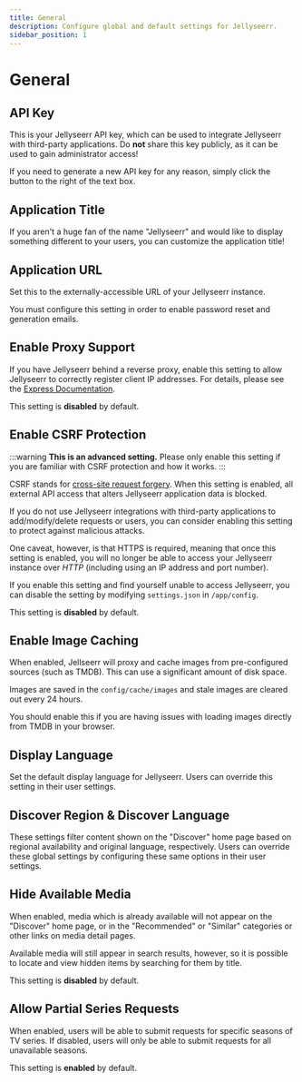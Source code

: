 ```yaml
---
title: General
description: Configure global and default settings for Jellyseerr.
sidebar_position: 1
---
```


# General

## API Key

This is your Jellyseerr API key, which can be used to integrate Jellyseerr with third-party applications. Do **not** share this key publicly, as it can be used to gain administrator access!

If you need to generate a new API key for any reason, simply click the button to the right of the text box.

## Application Title

If you aren't a huge fan of the name "Jellyseerr" and would like to display something different to your users, you can customize the application title!

## Application URL

Set this to the externally-accessible URL of your Jellyseerr instance.

You must configure this setting in order to enable password reset and generation emails.

## Enable Proxy Support

If you have Jellyseerr behind a reverse proxy, enable this setting to allow Jellyseerr to correctly register client IP addresses. For details, please see the [Express Documentation](https://expressjs.com/en/guide/behind-proxies.html).

This setting is **disabled** by default.

## Enable CSRF Protection

:::warning
**This is an advanced setting.** Please only enable this setting if you are familiar with CSRF protection and how it works.
:::

CSRF stands for [cross-site request forgery](https://en.wikipedia.org/wiki/Cross-site_request_forgery). When this setting is enabled, all external API access that alters Jellyseerr application data is blocked.

If you do not use Jellyseerr integrations with third-party applications to add/modify/delete requests or users, you can consider enabling this setting to protect against malicious attacks.

One caveat, however, is that HTTPS is required, meaning that once this setting is enabled, you will no longer be able to access your Jellyseerr instance over _HTTP_ (including using an IP address and port number).

If you enable this setting and find yourself unable to access Jellyseerr, you can disable the setting by modifying `settings.json` in `/app/config`.

This setting is **disabled** by default.

## Enable Image Caching

When enabled, Jellseerr will proxy and cache images from pre-configured sources (such as TMDB). This can use a significant amount of disk space.

Images are saved in the `config/cache/images` and stale images are cleared out every 24 hours.

You should enable this if you are having issues with loading images directly from TMDB in your browser.

## Display Language

Set the default display language for Jellyseerr. Users can override this setting in their user settings.

## Discover Region & Discover Language

These settings filter content shown on the "Discover" home page based on regional availability and original language, respectively. Users can override these global settings by configuring these same options in their user settings.

## Hide Available Media

When enabled, media which is already available will not appear on the "Discover" home page, or in the "Recommended" or "Similar" categories or other links on media detail pages.

Available media will still appear in search results, however, so it is possible to locate and view hidden items by searching for them by title.

This setting is **disabled** by default.

## Allow Partial Series Requests

When enabled, users will be able to submit requests for specific seasons of TV series. If disabled, users will only be able to submit requests for all unavailable seasons.

This setting is **enabled** by default.
